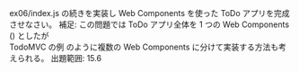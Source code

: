 ex06/index.js の続きを実装し Web Components を使った ToDo アプリを完成させなさい。
補足: この問題では ToDo アプリ全体を 1 つの Web Components (<todo-app>) としたが  
TodoMVC の例 のように複数の Web Components に分けて実装する方法も考えられる。
出題範囲: 15.6
